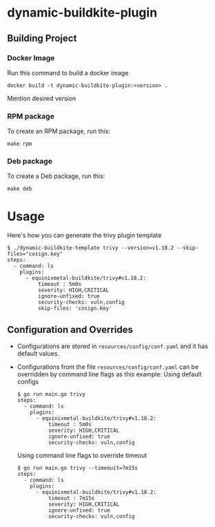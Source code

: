 # dynamic-buildkite-plugin

## Building Project
### Docker Image
Run this command to build a docker image
```
docker build -t dynamic-buildkite-plugin:<version> .
```
Mention desired version
### RPM package
To create an RPM package, run this:
```
make rpm
```
### Deb package
To create a Deb package, run this:
```
make deb
```

# Usage
Here's how you can generate the trivy plugin template
```
$ ./dynamic-buildkite-template trivy --version=v1.18.2 --skip-files="cosign.key"
steps:
  - command: ls
    plugins:
      - equinixmetal-buildkite/trivy#v1.18.2:
          timeout : 5m0s
          severity: HIGH,CRITICAL
          ignore-unfixed: true
          security-checks: vuln,config
          skip-files: 'cosign.key'
```
## Configuration and Overrides
* Configurations are stored in `resources/config/conf.yaml` and it has default values.
* Configurations from the file `resources/config/conf.yaml` can be overridden by command line flags as this example:
  Using default configs
  ```
  $ go run main.go trivy
  steps:
    - command: ls
      plugins:
        - equinixmetal-buildkite/trivy#v1.18.2:
            timeout : 5m0s
            severity: HIGH,CRITICAL
            ignore-unfixed: true
            security-checks: vuln,config
  ```

  Using command line flags to override timeout
  ```
  $ go run main.go trivy --timeouit=7m15s
  steps:
    - command: ls
      plugins:
        - equinixmetal-buildkite/trivy#v1.18.2:
            timeout : 7m15s
            severity: HIGH,CRITICAL
            ignore-unfixed: true
            security-checks: vuln,config
  ```